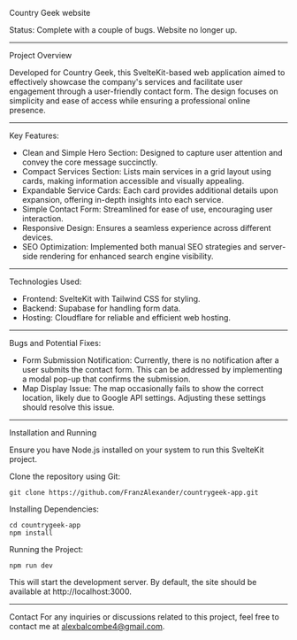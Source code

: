 Country Geek website

Status: Complete with a couple of bugs. Website no longer up.

----------------------------------

Project Overview

Developed for Country Geek, this SvelteKit-based web application aimed to effectively showcase the company's services and facilitate user engagement through a user-friendly contact form. The design focuses on simplicity and ease of access while ensuring a professional online presence.

----------------------------------

Key Features:
- Clean and Simple Hero Section: Designed to capture user attention and convey the core message succinctly.
- Compact Services Section: Lists main services in a grid layout using cards, making information accessible and visually appealing.
- Expandable Service Cards: Each card provides additional details upon expansion, offering in-depth insights into each service.
- Simple Contact Form: Streamlined for ease of use, encouraging user interaction.
- Responsive Design: Ensures a seamless experience across different devices.
- SEO Optimization: Implemented both manual SEO strategies and server-side rendering for enhanced search engine visibility.

----------------------------------

Technologies Used:
- Frontend: SvelteKit with Tailwind CSS for styling.
- Backend: Supabase for handling form data.
- Hosting: Cloudflare for reliable and efficient web hosting.

----------------------------------

Bugs and Potential Fixes:
- Form Submission Notification: Currently, there is no notification after a user submits the contact form. This can be addressed by implementing a modal pop-up that confirms the submission.
- Map Display Issue: The map occasionally fails to show the correct location, likely due to Google API settings. Adjusting these settings should resolve this issue.

----------------------------------

Installation and Running

Ensure you have Node.js installed on your system to run this SvelteKit project.

Clone the repository using Git:
  
    git clone https://github.com/FranzAlexander/countrygeek-app.git

Installing Dependencies:

    cd countrygeek-app
    npm install

Running the Project:

    npm run dev

This will start the development server. By default, the site should be available at http://localhost:3000.

----------------------------------

Contact For any inquiries or discussions related to this project, feel free to contact me at alexbalcombe4@gmail.com.

